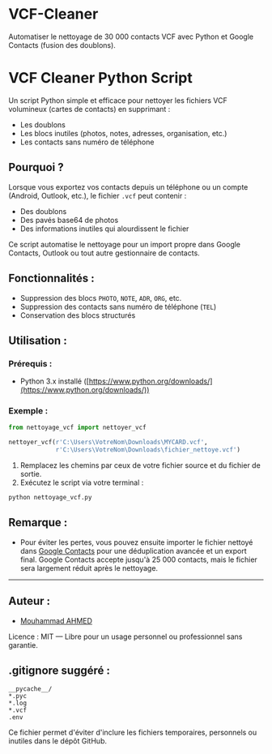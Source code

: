 # VCF-Cleaner
Automatiser le nettoyage de 30 000 contacts VCF avec Python et Google Contacts (fusion des doublons).

# VCF Cleaner Python Script

Un script Python simple et efficace pour nettoyer les fichiers VCF volumineux (cartes de contacts) en supprimant :

* Les doublons
* Les blocs inutiles (photos, notes, adresses, organisation, etc.)
* Les contacts sans numéro de téléphone

## Pourquoi ?

Lorsque vous exportez vos contacts depuis un téléphone ou un compte (Android, Outlook, etc.), le fichier `.vcf` peut contenir :

* Des doublons
* Des pavés base64 de photos
* Des informations inutiles qui alourdissent le fichier

Ce script automatise le nettoyage pour un import propre dans Google Contacts, Outlook ou tout autre gestionnaire de contacts.

## Fonctionnalités :

* Suppression des blocs `PHOTO`, `NOTE`, `ADR`, `ORG`, etc.
* Suppression des contacts sans numéro de téléphone (`TEL`)
* Conservation des blocs structurés

## Utilisation :

### Prérequis :

* Python 3.x installé ([https://www.python.org/downloads/](https://www.python.org/downloads/))

### Exemple :

```python
from nettoyage_vcf import nettoyer_vcf

nettoyer_vcf(r'C:\Users\VotreNom\Downloads\MYCARD.vcf',
             r'C:\Users\VotreNom\Downloads\fichier_nettoye.vcf')
```

1. Remplacez les chemins par ceux de votre fichier source et du fichier de sortie.
2. Exécutez le script via votre terminal :

```bash
python nettoyage_vcf.py
```

## Remarque :

* Pour éviter les pertes, vous pouvez ensuite importer le fichier nettoyé dans [Google Contacts](https://contacts.google.com) pour une déduplication avancée et un export final. Google Contacts accepte jusqu'à 25 000 contacts, mais le fichier sera largement réduit après le nettoyage.

---

## Auteur :

* [Mouhammad AHMED](https://www.linkedin.com/in/mouhammad-ahmed)

Licence : MIT — Libre pour un usage personnel ou professionnel sans garantie.

## .gitignore suggéré :

```
__pycache__/
*.pyc
*.log
*.vcf
.env
```

Ce fichier permet d'éviter d'inclure les fichiers temporaires, personnels ou inutiles dans le dépôt GitHub.
